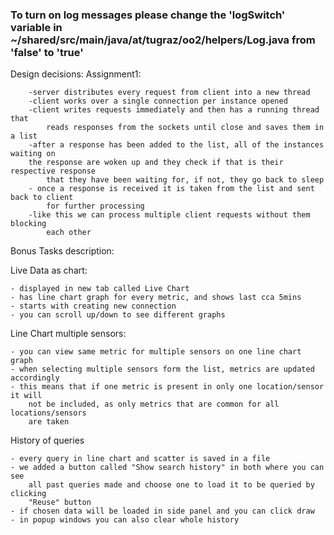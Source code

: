 ### To turn on log messages please change the 'logSwitch' variable in ~/shared/src/main/java/at/tugraz/oo2/helpers/Log.java from 'false' to 'true'

Design decisions:
    Assignment1:
        
        -server distributes every request from client into a new thread
        -client works over a single connection per instance opened
        -client writes requests immediately and then has a running thread that
            reads responses from the sockets until close and saves them in a list
        -after a response has been added to the list, all of the instances waiting on 
        the response are woken up and they check if that is their respective response 
            that they have been waiting for, if not, they go back to sleep
        - once a response is received it is taken from the list and sent back to client 
            for further processing
        -like this we can process multiple client requests without them blocking 
            each other

Bonus Tasks description:

Live Data as chart: 

    - displayed in new tab called Live Chart
    - has line chart graph for every metric, and shows last cca 5mins
    - starts with creating new connection
    - you can scroll up/down to see different graphs
    
Line Chart multiple sensors:

    - you can view same metric for multiple sensors on one line chart graph
    - when selecting multiple sensors form the list, metrics are updated accordingly
    - this means that if one metric is present in only one location/sensor it will 
        not be included, as only metrics that are common for all locations/sensors
        are taken

History of queries

    - every query in line chart and scatter is saved in a file
    - we added a button called "Show search history" in both where you can see
        all past queries made and choose one to load it to be queried by clicking 
        "Reuse" button
    - if chosen data will be loaded in side panel and you can click draw
    - in popup windows you can also clear whole history
    